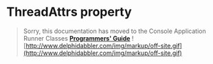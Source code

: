 # ThreadAttrs property #

> Sorry, this documentation has moved to the Console Application Runner Classes **[Programmers' Guide](http://wiki.delphidabbler.com/index.php/Docs/TPJCustomConsoleAppThreadAttrs)** ![http://www.delphidabbler.com/img/markup/off-site.gif](http://www.delphidabbler.com/img/markup/off-site.gif)
